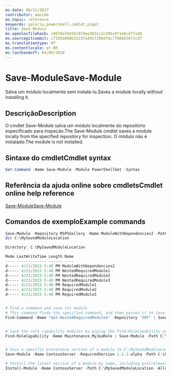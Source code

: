 ```yaml
---
ms.date: 06/12/2017
contributor: manikb
ms.topic: reference
keywords: galeria,powershell,cmdlet,psget
title: Save-Module
ms.openlocfilehash: c9078afb03dc074ee3831c2c395c0f1e6c4ffa38
ms.sourcegitcommit: cf195b090b3223fa4917206dfec7f0b603873cdf
ms.translationtype: HT
ms.contentlocale: pt-BR
ms.lasthandoff: 04/09/2018
---
```

# <a name="save-module"></a><span data-ttu-id="68c26-103">Save-Module</span><span class="sxs-lookup"><span data-stu-id="68c26-103">Save-Module</span></span>

<span data-ttu-id="68c26-104">Salva um módulo localmente sem instalá-lo.</span><span class="sxs-lookup"><span data-stu-id="68c26-104">Saves a module locally without installing it.</span></span>

## <a name="description"></a><span data-ttu-id="68c26-105">Descrição</span><span class="sxs-lookup"><span data-stu-id="68c26-105">Description</span></span>

<span data-ttu-id="68c26-106">O cmdlet Save-Module salva um módulo localmente do repositório especificado para inspeção.</span><span class="sxs-lookup"><span data-stu-id="68c26-106">The Save-Module cmdlet saves a module locally from the specified repository for inspection.</span></span> <span data-ttu-id="68c26-107">O módulo não é instalado.</span><span class="sxs-lookup"><span data-stu-id="68c26-107">The module is not installed.</span></span>

## <a name="cmdlet-syntax"></a><span data-ttu-id="68c26-108">Sintaxe do cmdlet</span><span class="sxs-lookup"><span data-stu-id="68c26-108">Cmdlet syntax</span></span>
```powershell
Get-Command -Name Save-Module -Module PowerShellGet -Syntax
```

## <a name="cmdlet-online-help-reference"></a><span data-ttu-id="68c26-109">Referência da ajuda online sobre cmdlets</span><span class="sxs-lookup"><span data-stu-id="68c26-109">Cmdlet online help reference</span></span>

[<span data-ttu-id="68c26-110">Save-Module</span><span class="sxs-lookup"><span data-stu-id="68c26-110">Save-Module</span></span>](http://go.microsoft.com/fwlink/?LinkId=531351)

## <a name="example-commands"></a><span data-ttu-id="68c26-111">Comandos de exemplo</span><span class="sxs-lookup"><span data-stu-id="68c26-111">Example commands</span></span>

```powershell
Save-Module -Repository MSPSGallery -Name ModuleWithDependencies2 -Path C:\MySavedModuleLocation
dir C:\MySavedModuleLocation

Directory: C:\MySavedModuleLocation

Mode LastWriteTime Length Name
---- ------------- ------ ----
d----- 4/21/2015 5:40 PM ModuleWithDependencies2
d----- 4/21/2015 5:40 PM NestedRequiredModule1
d----- 4/21/2015 5:40 PM NestedRequiredModule2
d----- 4/21/2015 5:40 PM NestedRequiredModule3
d----- 4/21/2015 5:40 PM RequiredModule1
d----- 4/21/2015 5:40 PM RequiredModule2
d----- 4/21/2015 5:40 PM RequiredModule3


# Find a command and save its module
# This command finds the specified command, and then passes it to Save-Module to save it to the C:\temp folder.
Find-Command -Name "Get-NestedRequiredModule4" -Repository "INT" | Save-Module -Path "C:\temp\" -Verbose


# Save the role capability modules by piping the Find-RoleCapability output to Save-Module cmdlet.
Find-RoleCapability -Name Maintenance,MyJeaRole | Save-Module -Path C:\MyModulesPath


# Save a specific prerelease version of a module to C:\MySavedModuleLocation
Save-Module -Name ContosoServer -RequiredVersion 1.1.3-alpha -Path C:\MySavedModuleLocation -AllowPrerelease

# Install the latest version of a module by name, including prelrelease versions if one exists
Install-Module -Name ContosoServer -Path C:\MySavedModuleLocation -AllowPrerelease



```